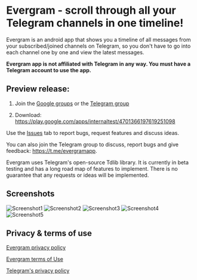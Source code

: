 # Evergram - scroll through all your Telegram channels in one timeline!

Evergram is an android app that shows you a timeline of all messages from your subscribed/joined channels on Telegram, so you don't have to go into each channel one by one and view the latest messages.

**Evergram app is not affiliated with Telegram in any way. You must have a Telegram account to use the app.**

## Preview release:

1. Join the [Google groups](evergram-app@googlegroups.com) or the [Telegram group](https://t.me/evergramapp)

2. Download: https://play.google.com/apps/internaltest/4701366197619251098

Use the [Issues](https://github.com/reactivstudios/evergramapp/issues) tab to report bugs, request features and discuss ideas.

You can also join the Telegram group to discuss, report bugs and give feedback: https://t.me/evergramapp. 

Evergram uses Telegram's open-source Tdlib library. It is currently in beta testing and has a long road map of features to implement. There is no guarantee that any requests or ideas will be implemented.

## Screenshots
![Screenshot1](https://github.com/reactivstudios/evergramapp/blob/main/screenshots/1.png?raw=true)
![Screenshot2](https://github.com/reactivstudios/evergramapp/blob/main/screenshots/2.png?raw=true)
![Screenshot3](https://github.com/reactivstudios/evergramapp/blob/main/screenshots/3.png?raw=true)
![Screenshot4](https://github.com/reactivstudios/evergramapp/blob/main/screenshots/4.png?raw=true)
![Screenshot5](https://github.com/reactivstudios/evergramapp/blob/main/screenshots/5.png?raw=true)

## Privacy & terms of use

[Evergram privacy policy](https://github.com/reactivstudios/evergramapp/blob/main/privacypolicy.html)

[Evergram terms of Use](https://github.com/reactivstudios/evergramapp/blob/main/termsofuse.html)

[Telegram's privacy policy](https://telegram.org/privacy)
